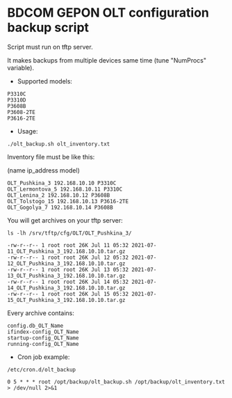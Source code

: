 # BDCOM GEPON OLT configuration backup script

Script must run on tftp server.

It makes backups from multiple devices same time (tune "NumProcs" variable).

* Supported models:
```
P3310C
P3310D
P3608B
P3608-2TE
P3616-2TE
```

* Usage:
```
./olt_backup.sh olt_inventory.txt
```
Inventory file must be like this:

(name ip_address model)
```
OLT_Pushkina_3 192.168.10.10 P3310C
OLT_Lermontova_5 192.168.10.11 P3310C
OLT_Lenina_2 192.168.10.12 P3608B
OLT_Tolstogo_15 192.168.10.13 P3616-2TE
OLT_Gogolya_7 192.168.10.14 P3608B
```
You will get archives on your tftp server:
```
ls -lh /srv/tftp/cfg/OLT/OLT_Pushkina_3/

-rw-r--r-- 1 root root 26K Jul 11 05:32 2021-07-11_OLT_Pushkina_3_192.168.10.10.tar.gz
-rw-r--r-- 1 root root 26K Jul 12 05:32 2021-07-12_OLT_Pushkina_3_192.168.10.10.tar.gz
-rw-r--r-- 1 root root 26K Jul 13 05:32 2021-07-13_OLT_Pushkina_3_192.168.10.10.tar.gz
-rw-r--r-- 1 root root 26K Jul 14 05:32 2021-07-14_OLT_Pushkina_3_192.168.10.10.tar.gz
-rw-r--r-- 1 root root 26K Jul 15 05:32 2021-07-15_OLT_Pushkina_3_192.168.10.10.tar.gz
```

Every archive contains:
```
config.db_OLT_Name
ifindex-config_OLT_Name
startup-config_OLT_Name
running-config_OLT_Name
```

* Cron job example:

```shell
/etc/cron.d/olt_backup 

0 5 * * * root /opt/backup/olt_backup.sh /opt/backup/olt_inventory.txt > /dev/null 2>&1
```
